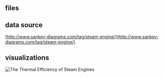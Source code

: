 ## files

## data source 

[http://www.sankey-diagrams.com/tag/steam-engine/](http://www.sankey-diagrams.com/tag/steam-engine/)

## visualizations

![The Thermal Efficiency of Steam Engines](https://upload.wikimedia.org/wikipedia/commons/1/10/JIE_Sankey_V5_Fig1.png)